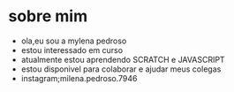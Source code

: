 # sobre mim
- ola,eu sou a mylena pedroso
- estou interessado em curso
 - atualmente estou aprendendo SCRATCH e JAVASCRIPT
- estou disponivel para colaborar e ajudar meus colegas
- instagram;milena.pedroso.7946
